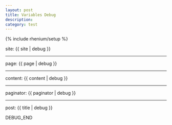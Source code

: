 ```yaml
---
layout: post
title: Variables Debug
description: 
category: test
---
```


{% include rhenium/setup %}

site:
{{ site | debug }}

---

page:
{{ page | debug }}

---

content:
{{ content | debug }}

---

paginator:
{{ paginator | debug }}

---

post:
{{ title | debug }}

DEBUG_END
